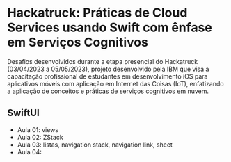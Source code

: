 # Hackatruck: Práticas de Cloud Services usando Swift com ênfase em Serviços Cognitivos

Desafios desenvolvidos durante a etapa presencial do Hackatruck (03/04/2023 a 05/05/2023), projeto desenvolvido pela IBM que visa a capacitação profissional de estudantes em desenvolvimento iOS para aplicativos móveis com aplicação em Internet das Coisas (IoT), enfatizando a aplicação de conceitos e práticas de serviços cognitivos em nuvem.

## SwiftUI

- Aula 01: views
- Aula 02: ZStack
- Aula 03: listas, navigation stack, navigation link, sheet
- Aula 04:
